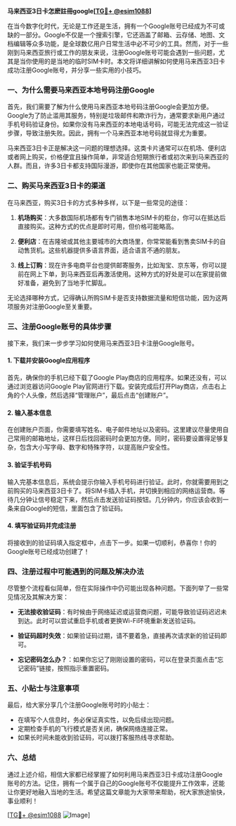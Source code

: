 **马来西亚3日卡怎麽註冊google[[TG💪+ @esim1088](https://t.me/s/esim1088)]**

在当今数字化时代，无论是工作还是生活，拥有一个Google账号已经成为不可或缺的一部分。Google不仅是一个搜索引擎，它还涵盖了邮箱、云存储、地图、文档编辑等众多功能，是全球数亿用户日常生活中必不可少的工具。然而，对于一些刚到马来西亚旅行或工作的朋友来说，注册Google账号可能会遇到一些问题，尤其是当你使用的是当地的临时SIM卡时。本文将详细讲解如何使用马来西亚3日卡成功注册Google账号，并分享一些实用的小技巧。

### 一、为什么需要马来西亚本地号码注册Google

首先，我们需要了解为什么使用马来西亚本地号码注册Google会更加方便。Google为了防止滥用其服务，特别是垃圾邮件和欺诈行为，通常要求新用户通过手机号码验证身份。如果你没有马来西亚的本地电话号码，可能无法完成这一验证步骤，导致注册失败。因此，拥有一个马来西亚本地号码就显得尤为重要。

马来西亚3日卡正是解决这一问题的理想选择。这类卡片通常可以在机场、便利店或者网上购买，价格便宜且操作简单，非常适合短期旅行者或初次来到马来西亚的人群。而且，许多3日卡都支持国际漫游，即使你在其他国家也能正常使用。

### 二、购买马来西亚3日卡的渠道

在马来西亚，购买3日卡的方式多种多样，以下是一些常见的途径：

1. **机场购买**：大多数国际机场都有专门销售本地SIM卡的柜台，你可以在抵达后直接购买。这种方式的优点是即时可用，但价格可能略高。
   
2. **便利店**：在吉隆坡或其他主要城市的大商场里，你常常能看到售卖SIM卡的自动售货机。这些机器提供多语言界面，适合语言不通的朋友。

3. **线上订购**：现在许多电商平台也提供邮寄服务，比如淘宝、京东等，你可以提前在网上下单，到马来西亚后再激活使用。这种方式的好处是可以在家提前做好准备，避免到了当地手忙脚乱。

无论选择哪种方式，记得确认所购SIM卡是否支持数据流量和短信功能，因为这两项服务对注册Google至关重要。

### 三、注册Google账号的具体步骤

接下来，我们来一步步学习如何使用马来西亚3日卡注册Google账号。

#### 1. 下载并安装Google应用程序

首先，确保你的手机已经下载了Google Play商店的应用程序。如果还没有，可以通过浏览器访问Google Play官网进行下载。安装完成后打开Play商店，点击右上角的个人头像，然后选择“管理账户”，最后点击“创建账户”。

#### 2. 输入基本信息

在创建账户页面，你需要填写姓名、电子邮件地址以及密码。这里建议尽量使用自己常用的邮箱地址，这样日后找回密码时会更加方便。同时，密码要设置得足够复杂，包含大小写字母、数字和特殊字符，以提高账户安全性。

#### 3. 验证手机号码

输入完基本信息后，系统会提示你输入手机号码进行验证。此时，你就需要用到之前购买的马来西亚3日卡了。将SIM卡插入手机，并切换到相应的网络运营商。等待几分钟让信号稳定下来，然后点击发送验证码按钮。几分钟内，你应该会收到一条来自Google的短信，里面包含了验证码。

#### 4. 填写验证码并完成注册

将接收到的验证码填入指定框中，点击下一步。如果一切顺利，恭喜你！你的Google账号已经成功创建了！

### 四、注册过程中可能遇到的问题及解决办法

尽管整个流程看似简单，但在实际操作中仍可能出现各种问题。下面列举了一些常见情况及其解决方案：

- **无法接收验证码**：有时候由于网络延迟或运营商问题，可能导致验证码迟迟未到达。此时可以尝试重启手机或者更换Wi-Fi环境重新发送验证码。
  
- **验证码超时失效**：如果验证码过期，请不要着急，直接再次请求新的验证码即可。

- **忘记密码怎么办？**：如果你忘记了刚刚设置的密码，可以在登录页面点击“忘记密码”链接，按照指示重置密码。

### 五、小贴士与注意事项

最后，给大家分享几个注册Google账号时的小贴士：

- 在填写个人信息时，务必保证真实性，以免后续出现问题。
- 定期检查手机的飞行模式是否关闭，确保网络连接正常。
- 如果长时间未能收到验证码，可以拨打客服热线寻求帮助。

### 六、总结

通过上述介绍，相信大家都已经掌握了如何利用马来西亚3日卡成功注册Google账号的方法。记住，拥有一个属于自己的Google账号不仅能提升工作效率，还能让你更好地融入当地的生活。希望这篇文章能为大家带来帮助，祝大家旅途愉快，事业顺利！

[[TG💪+ @esim1088](https://t.me/s/esim1088) ![Image](https://i.postimg.cc/4NQfJmqS/Snipaste-2025-05-13-00-14-12.png)]